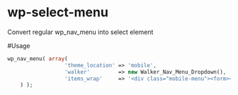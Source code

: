 wp-select-menu
==============

Convert regular wp_nav_menu into select element


#Usage

```php
wp_nav_menu( array(
		          'theme_location' => 'mobile',
		          'walker'         => new Walker_Nav_Menu_Dropdown(),
		          'items_wrap'     => '<div class="mobile-menu"><form><select onchange="if (this.value) window.location.href=this.value">%3$s</select></form></div>',
	) );

```
